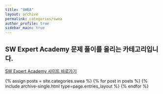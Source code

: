 ```yaml
---
title: "SWEA"
layout: archive
permalink: categories/swea
author_profile: true
sidebar_main: true
---
```


## SW Expert Academy 문제 풀이를 올리는 카테고리입니다.

[SW Expert Academy 사이트 바로가기](https://swexpertacademy.com/main/main.do)

{% assign posts = site.categories.swea %}
{% for post in posts %} {% include archive-single.html type=page.entries_layout %} {% endfor %}